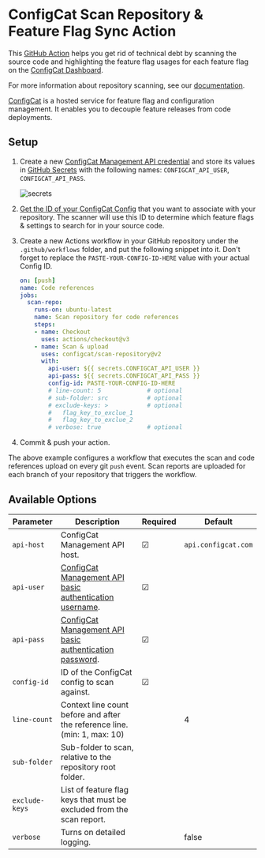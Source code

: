 # ConfigCat Scan Repository & Feature Flag Sync Action
This [GitHub Action](https://github.com/features/actions) helps you get rid of technical debt by scanning the source code and highlighting the feature flag usages for each feature flag on the [ConfigCat Dashboard](https://app.configcat.com).

For more information about repository scanning, see our [documentation](https://configcat.com/docs/advanced/code-references/overview).

[ConfigCat](https://configcat.com) is a hosted service for feature flag and configuration management. It enables you to decouple feature releases from code deployments.

## Setup
1. Create a new [ConfigCat Management API credential](https://app.configcat.com/my-account/public-api-credentials) and store its values in [GitHub Secrets](https://docs.github.com/en/actions/security-guides/encrypted-secrets#creating-encrypted-secrets-for-a-repository) with the following names: `CONFIGCAT_API_USER`, `CONFIGCAT_API_PASS`.

    ![secrets](https://raw.githubusercontent.com/configcat/scan-repository/main/assets/secrets.png  "secrets")

2. [Get the ID of your ConfigCat Config](https://configcat.com/docs/advanced/code-references/overview#config-id) that you want to associate with your repository. The scanner will use this ID to determine which feature flags & settings to search for in your source code.

3. Create a new Actions workflow in your GitHub repository under the `.github/workflows` folder, and put the following snippet into it.
Don't forget to replace the `PASTE-YOUR-CONFIG-ID-HERE` value with your actual Config ID.
    ```yaml
    on: [push]
    name: Code references
    jobs:
      scan-repo:
        runs-on: ubuntu-latest
        name: Scan repository for code references
        steps:
        - name: Checkout
          uses: actions/checkout@v3
        - name: Scan & upload
          uses: configcat/scan-repository@v2
          with:
            api-user: ${{ secrets.CONFIGCAT_API_USER }}
            api-pass: ${{ secrets.CONFIGCAT_API_PASS }}
            config-id: PASTE-YOUR-CONFIG-ID-HERE
            # line-count: 5             # optional
            # sub-folder: src           # optional
            # exclude-keys: >           # optional
            #   flag_key_to_exclue_1
            #   flag_key_to_exclue_2
            # verbose: true             # optional
    ```

4. Commit & push your action.

The above example configures a workflow that executes the scan and code references upload on every git `push` event.
Scan reports are uploaded for each branch of your repository that triggers the workflow. 

## Available Options

| Parameter      | Description                                                                | Required   | Default             |
| -------------- | -------------------------------------------------------------------------- | ---------- | ------------------- |
| `api-host`     | ConfigCat Management API host.                                             | &#9745;    | `api.configcat.com` |
| `api-user`     | [ConfigCat Management API basic authentication username](https://app.configcat.com/my-account/public-api-credentials). | &#9745;    |      |
| `api-pass`     | [ConfigCat Management API basic authentication password](https://app.configcat.com/my-account/public-api-credentials). | &#9745;    |      |
| `config-id`    | ID of the ConfigCat config to scan against.                                | &#9745;    |                     |
| `line-count`   | Context line count before and after the reference line. (min: 1, max: 10)  |            | 4                   |
| `sub-folder`   | Sub-folder to scan, relative to the repository root folder.                |            |                     |
| `exclude-keys` | List of feature flag keys that must be excluded from the scan report.      |            |                     |
| `verbose`      | Turns on detailed logging.                                                 |            | false               |
